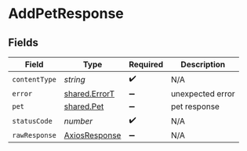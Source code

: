 # AddPetResponse


## Fields

| Field                                                   | Type                                                    | Required                                                | Description                                             |
| ------------------------------------------------------- | ------------------------------------------------------- | ------------------------------------------------------- | ------------------------------------------------------- |
| `contentType`                                           | *string*                                                | :heavy_check_mark:                                      | N/A                                                     |
| `error`                                                 | [shared.ErrorT](../../models/shared/errort.md)          | :heavy_minus_sign:                                      | unexpected error                                        |
| `pet`                                                   | [shared.Pet](../../models/shared/pet.md)                | :heavy_minus_sign:                                      | pet response                                            |
| `statusCode`                                            | *number*                                                | :heavy_check_mark:                                      | N/A                                                     |
| `rawResponse`                                           | [AxiosResponse](https://axios-http.com/docs/res_schema) | :heavy_minus_sign:                                      | N/A                                                     |